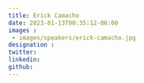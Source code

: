 ```yaml
---
title: Erick Camacho
date: 2023-01-13T00:35:12-06:00
images : 
 - images/speakers/erick-camacho.jpg
designation : 
twitter: 
linkedin: 
github: 
---
```


